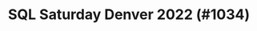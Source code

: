 ---
layout: event
title: "SQL Saturday Denver 2022 (#1034)"
subtitle: ""
tags: ["Denver", "Colorado", "USA", "physical", "2022", "North America"]
thumb: /assets/img/logos/Just_icon_Color_small.png
comments: false
data: SQLSat1034
callforspeakers: true
---